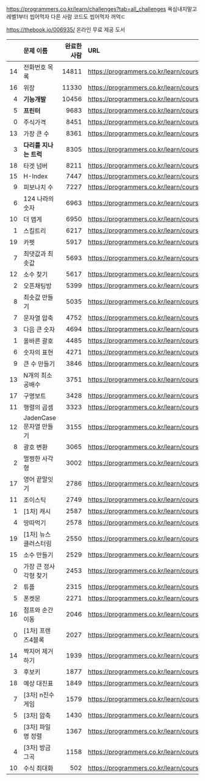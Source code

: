https://programmers.co.kr/learn/challenges?tab=all_challenges
욕심내지말고레벨1부터 씹어먹자
다른 사람 코드도 씹어먹자 꺼억ㄷ

https://thebook.io/006935/
온라인 무료 제공 도서


|    | 문제 이름               |   완료한 사람 | URL                                                      |
|---:|:------------------------|--------------:|:---------------------------------------------------------|
| 14 | 전화번호 목록           |         14811 | https://programmers.co.kr/learn/courses/30/lessons/42577 |
| 16 | 위장                    |         11330 | https://programmers.co.kr/learn/courses/30/lessons/42578 |
|  4 | __기능개발__                |         10456 | https://programmers.co.kr/learn/courses/30/lessons/42586 |
|  5 | __프린터__                  |          9683 | https://programmers.co.kr/learn/courses/30/lessons/42587 |
|  0 | 주식가격                |          8451 | https://programmers.co.kr/learn/courses/30/lessons/42584 |
| 13 | 가장 큰 수              |          8361 | https://programmers.co.kr/learn/courses/30/lessons/42746 |
|  3 | __다리를 지나는 트럭__      |          8305 | https://programmers.co.kr/learn/courses/30/lessons/42583 |
| 18 | 타겟 넘버               |          8211 | https://programmers.co.kr/learn/courses/30/lessons/43165 |
| 15 | H-Index                 |          7447 | https://programmers.co.kr/learn/courses/30/lessons/42747 |
|  9 | 피보나치 수             |          7227 | https://programmers.co.kr/learn/courses/30/lessons/12945 |
|  6 | 124 나라의 숫자         |          6963 | https://programmers.co.kr/learn/courses/30/lessons/12899 |
| 10 | 더 맵게                 |          6950 | https://programmers.co.kr/learn/courses/30/lessons/42626 |
|  1 | 스킬트리                |          6217 | https://programmers.co.kr/learn/courses/30/lessons/49993 |
| 19 | 카펫                    |          5917 | https://programmers.co.kr/learn/courses/30/lessons/42842 |
|  7 | 최댓값과 최솟값         |          5693 | https://programmers.co.kr/learn/courses/30/lessons/12939 |
| 12 | 소수 찾기               |          5617 | https://programmers.co.kr/learn/courses/30/lessons/42839 |
|  2 | 오픈채팅방              |          5399 | https://programmers.co.kr/learn/courses/30/lessons/42888 |
|  8 | 최솟값 만들기           |          5035 | https://programmers.co.kr/learn/courses/30/lessons/12941 |
|  7 | 문자열 압축             |          4752 | https://programmers.co.kr/learn/courses/30/lessons/60057 |
|  3 | 다음 큰 숫자            |          4694 | https://programmers.co.kr/learn/courses/30/lessons/12911 |
|  1 | 올바른 괄호             |          4485 | https://programmers.co.kr/learn/courses/30/lessons/12909 |
|  6 | 숫자의 표현             |          4271 | https://programmers.co.kr/learn/courses/30/lessons/12924 |
|  9 | 큰 수 만들기            |          3846 | https://programmers.co.kr/learn/courses/30/lessons/42883 |
| 13 | N개의 최소공배수        |          3751 | https://programmers.co.kr/learn/courses/30/lessons/12953 |
| 17 | 구명보트                |          3428 | https://programmers.co.kr/learn/courses/30/lessons/42885 |
| 11 | 행렬의 곱셈             |          3323 | https://programmers.co.kr/learn/courses/30/lessons/12949 |
| 12 | JadenCase 문자열 만들기 |          3155 | https://programmers.co.kr/learn/courses/30/lessons/12951 |
|  8 | 괄호 변환               |          3065 | https://programmers.co.kr/learn/courses/30/lessons/60058 |
|  2 | 멀쩡한 사각형           |          3002 | https://programmers.co.kr/learn/courses/30/lessons/62048 |
| 17 | 영어 끝말잇기           |          2786 | https://programmers.co.kr/learn/courses/30/lessons/12981 |
| 11 | 조이스틱                |          2749 | https://programmers.co.kr/learn/courses/30/lessons/42860 |
|  1 | [1차] 캐시              |          2587 | https://programmers.co.kr/learn/courses/30/lessons/17680 |
|  4 | 땅따먹기                |          2578 | https://programmers.co.kr/learn/courses/30/lessons/12913 |
| 19 | [1차] 뉴스 클러스터링   |          2550 | https://programmers.co.kr/learn/courses/30/lessons/17677 |
| 15 | 소수 만들기             |          2529 | https://programmers.co.kr/learn/courses/30/lessons/12977 |
|  0 | 가장 큰 정사각형 찾기   |          2453 | https://programmers.co.kr/learn/courses/30/lessons/12905 |
|  2 | 튜플                    |          2315 | https://programmers.co.kr/learn/courses/30/lessons/64065 |
|  5 | 폰켓몬                  |          2271 | https://programmers.co.kr/learn/courses/30/lessons/1845  |
| 16 | 점프와 순간 이동        |          2046 | https://programmers.co.kr/learn/courses/30/lessons/12980 |
|  0 | [1차] 프렌즈4블록       |          2027 | https://programmers.co.kr/learn/courses/30/lessons/17679 |
| 14 | 짝지어 제거하기         |          1939 | https://programmers.co.kr/learn/courses/30/lessons/12973 |
|  3 | 후보키                  |          1877 | https://programmers.co.kr/learn/courses/30/lessons/42890 |
| 18 | 예상 대진표             |          1849 | https://programmers.co.kr/learn/courses/30/lessons/12985 |
|  7 | [3차] n진수 게임        |          1579 | https://programmers.co.kr/learn/courses/30/lessons/17687 |
|  5 | [3차] 압축              |          1430 | https://programmers.co.kr/learn/courses/30/lessons/17684 |
|  6 | [3차] 파일명 정렬       |          1367 | https://programmers.co.kr/learn/courses/30/lessons/17686 |
|  4 | [3차] 방금그곡          |          1158 | https://programmers.co.kr/learn/courses/30/lessons/17683 |
| 10 | 수식 최대화             |           502 | https://programmers.co.kr/learn/courses/30/lessons/67257 |
